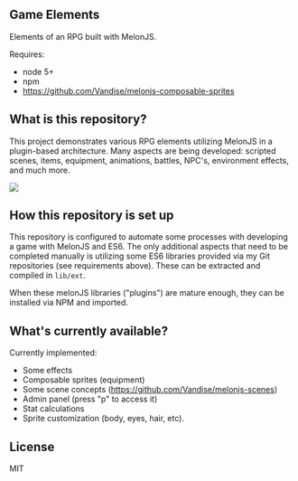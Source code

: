 Game Elements
---

Elements of an RPG built with MelonJS.

Requires:

- node 5+
- npm
- https://github.com/Vandise/melonjs-composable-sprites

## What is this repository?
This project demonstrates various RPG elements utilizing MelonJS in a plugin-based architecture. Many aspects are being developed: scripted scenes, items, equipment, animations, battles, NPC's, environment effects, and much more.

![](https://media.giphy.com/media/3o7526MveezG4X1PBm/giphy.gif)

## How this repository is set up

This repository is configured to automate some processes with developing a game with MelonJS and ES6. The only additional aspects that need to be completed manually is utilizing some ES6 libraries provided via my Git repositories (see requirements above). These can be extracted and compiled in `lib/ext`.

When these melonJS libraries ("plugins") are mature enough, they can be installed via NPM and imported.

## What's currently available?
Currently implemented:

- Some effects
- Composable sprites (equipment)
- Some scene concepts (https://github.com/Vandise/melonjs-scenes)
- Admin panel (press "p" to access it)
- Stat calculations
- Sprite customization (body, eyes, hair, etc).

## License
MIT
